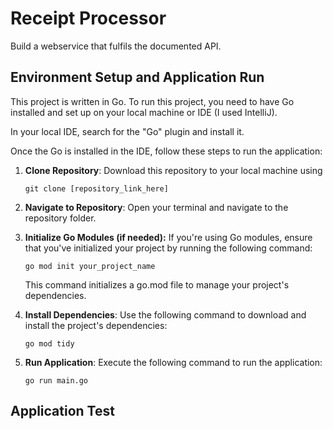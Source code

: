 # Receipt Processor

 Build a webservice that fulfils the documented API. 

## Environment Setup and Application Run
This project is written in Go. To run this project, you need to have Go installed and set up on your local machine or IDE (I used IntelliJ).

In your local IDE, search for the "Go" plugin and install it.
 
Once the Go is installed in the IDE, follow these steps to run the application:

1. **Clone Repository**: Download this repository to your local machine using
   ```
   git clone [repository_link_here]
   ```
   
2. **Navigate to Repository**: Open your terminal and navigate to the repository folder.


3. **Initialize Go Modules (if needed):** If you're using Go modules, ensure that you've initialized your project by running the following command:
   ```
   go mod init your_project_name
   ```
      This command initializes a go.mod file to manage your project's dependencies.


4. **Install Dependencies**: Use the following command to download and install the project's dependencies:
   ```
   go mod tidy
   ```

5. **Run Application**: Execute the following command to run the application:
   ```
   go run main.go
   ```

## Application Test